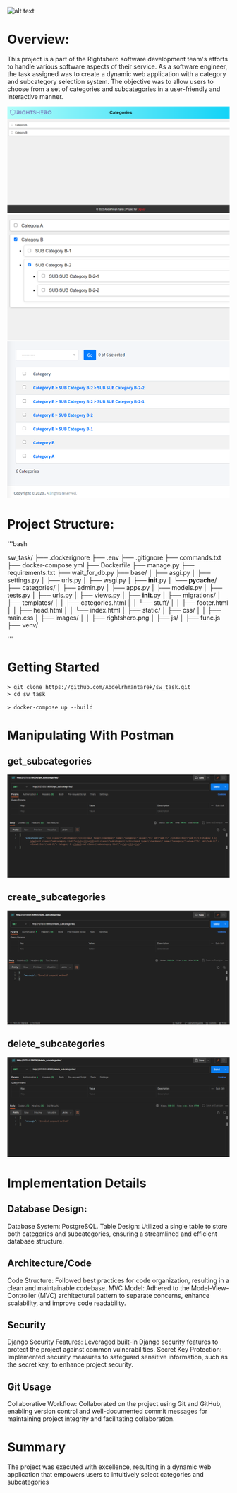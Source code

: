 ![alt text](https://rightshero.com/public/assets/pp-assets/images/rh-logo.png)

# Overview:

This project is a part of the Rightshero software development team's efforts to handle various software aspects of their service. As a software engineer, the task assigned was to create a dynamic web application with a category and subcategory selection system. The objective was to allow users to choose from a set of categories and subcategories in a user-friendly and interactive manner.

![Alt text](https://raw.githubusercontent.com/Abdelrhmantarek/imgg/main/1.png?token=GHSAT0AAAAAACCJPID27KOT425RLBSIGYLOZJM2WVQ)
![Alt text](https://raw.githubusercontent.com/Abdelrhmantarek/imgg/main/3.png?token=GHSAT0AAAAAACCJPID2L5SWEWSFXJZJBYUWZJM2Y6Q)
![Alt text](https://raw.githubusercontent.com/Abdelrhmantarek/imgg/main/2.png?token=GHSAT0AAAAAACCJPID3T525AFG6PROWSRMEZJM2W4A)

# Project Structure:

'''bash

sw_task/
├── .dockerignore
├── .env
├── .gitignore
├── commands.txt
├── docker-compose.yml
├── Dockerfile
├── manage.py
├── requirements.txt
├── wait_for_db.py
├── base/
│ ├── asgi.py
│ ├── settings.py
│ ├── urls.py
│ ├── wsgi.py
│ ├── **init**.py
│ └── **pycache**/
├── categories/
│ ├── admin.py
│ ├── apps.py
│ ├── models.py
│ ├── tests.py
│ ├── urls.py
│ ├── views.py
│ ├── **init**.py
│ ├── migrations/
│ ├── templates/
│ │ ├── categories.html
│ │ └── stuff/
│ │ ├── footer.html
│ │ ├── head.html
│ │ └── index.html
│ ├── static/
│ ├── css/
│ │ ├── main.css
│ ├── images/
│ │ ├── rightshero.png
│ ├── js/
│ ├── func.js
├── venv/

'''

# Getting Started

```
> git clone https://github.com/Abdelrhmantarek/sw_task.git
> cd sw_task
```

```
> docker-compose up --build
```

# Manipulating With Postman

## get_subcategories

![Alt text](https://raw.githubusercontent.com/Abdelrhmantarek/imgg/main/get.png?token=GHSAT0AAAAAACCJPID2YFZWGQIOPBZ2FF5IZJM2RPQ)

## create_subcategories

![Alt text](https://raw.githubusercontent.com/Abdelrhmantarek/imgg/main/create.png?token=GHSAT0AAAAAACCJPID3IAUKOXJKILTJJ74UZJM2R5Q)

## delete_subcategories

![Alt text](https://raw.githubusercontent.com/Abdelrhmantarek/imgg/main/delete.png?token=GHSAT0AAAAAACCJPID225R7JLQ2MSIXXC4MZJM2SEQ)

# Implementation Details

## Database Design:

Database System: PostgreSQL.
Table Design: Utilized a single table to store both categories and subcategories, ensuring a streamlined and efficient database structure.

## Architecture/Code

Code Structure: Followed best practices for code organization, resulting in a clean and maintainable codebase.
MVC Model: Adhered to the Model-View-Controller (MVC) architectural pattern to separate concerns, enhance scalability, and improve code readability.

## Security

Django Security Features: Leveraged built-in Django security features to protect the project against common vulnerabilities.
Secret Key Protection: Implemented security measures to safeguard sensitive information, such as the secret key, to enhance project security.

## Git Usage

Collaborative Workflow: Collaborated on the project using Git and GitHub, enabling version control and well-documented commit messages for maintaining project integrity and facilitating collaboration.

# Summary

The project was executed with excellence, resulting in a dynamic web application that empowers users to intuitively select categories and subcategories
